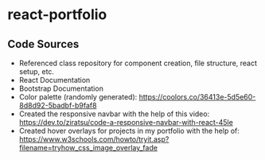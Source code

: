 # react-portfolio

## Code Sources

* Referenced class repository for component creation, file structure, react setup, etc.
* React Documentation
* Bootstrap Documentation
* Color palette (randomly generated): https://coolors.co/36413e-5d5e60-8d8d92-5badbf-b9faf8
* Created the responsive navbar with the help of this video: https://dev.to/ziratsu/code-a-responsive-navbar-with-react-45le
* Created hover overlays for projects in my portfolio with the help of: https://www.w3schools.com/howto/tryit.asp?filename=tryhow_css_image_overlay_fade